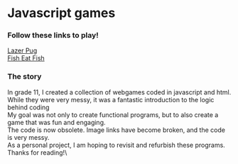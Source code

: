 # Javascript games
### Follow these links to play!
[Lazer Pug](https://minnietj.github.io/Fish%20and%20Lazer%20Pug/LazerPug-OriginalEdition.html)\
[Fish Eat Fish](https://minnietj.github.io/Fish%20and%20Lazer%20Pug/FishEatFish-OriginalEdition.html)

### The story
In grade 11, I created a collection of webgames coded in javascript and html.\
While they were very messy, it was a fantastic introduction to the logic behind coding\
My goal was not only to create functional programs, but to also create a game that was fun and engaging.\
The code is now obsolete. Image links have become broken, and the code is very messy.\
As a personal project, I am hoping to revisit and refurbish these programs.\
Thanks for reading!\

